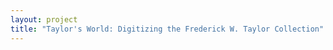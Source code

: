 ```yaml
--- 
layout: project 
title: "Taylor's World: Digitizing the Frederick W. Taylor Collection" 
---
```



